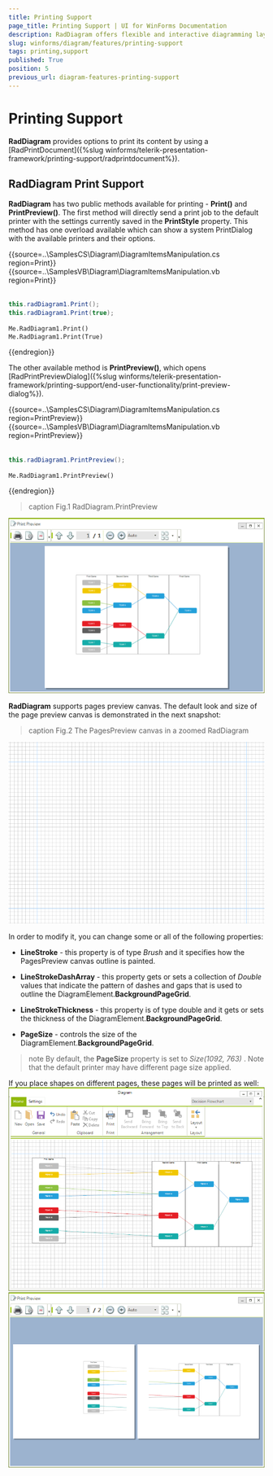 ```yaml
---
title: Printing Support
page_title: Printing Support | UI for WinForms Documentation
description: RadDiagram offers flexible and interactive diagramming layouts for your rich data-visualization applications.
slug: winforms/diagram/features/printing-support
tags: printing,support
published: True
position: 5
previous_url: diagram-features-printing-support
---
```


# Printing Support
 
__RadDiagram__ provides options to print its content by using a [RadPrintDocument]({%slug winforms/telerik-presentation-framework/printing-support/radprintdocument%}).
      

## RadDiagram Print Support

__RadDiagram__ has two public methods available for printing - __Print()__ and __PrintPreview()__. The first method will directly send a print job to the default printer with the settings currently saved in the __PrintStyle__ property. This method has one overload available which can show a system PrintDialog with the available printers and their options. 

{{source=..\SamplesCS\Diagram\DiagramItemsManipulation.cs region=Print}} 
{{source=..\SamplesVB\Diagram\DiagramItemsManipulation.vb region=Print}} 

````C#
            
this.radDiagram1.Print();
this.radDiagram1.Print(true);

````
````VB.NET
Me.RadDiagram1.Print()
Me.RadDiagram1.Print(True)

````

{{endregion}}  

The other available method is __PrintPreview()__, which opens  [RadPrintPreviewDialog]({%slug winforms/telerik-presentation-framework/printing-support/end-user-functionality/print-preview-dialog%}).   


{{source=..\SamplesCS\Diagram\DiagramItemsManipulation.cs region=PrintPreview}} 
{{source=..\SamplesVB\Diagram\DiagramItemsManipulation.vb region=PrintPreview}} 

````C#
            
this.radDiagram1.PrintPreview();

````
````VB.NET
Me.RadDiagram1.PrintPreview()

````

{{endregion}} 



>caption Fig.1 RadDiagram.PrintPreview

![diagram-features-printing-support 001](images/diagram-features-printing-support001.png)

__RadDiagram__ supports pages preview canvas. The default look and size of the page preview canvas is demonstrated in the next snapshot:
        
>caption Fig.2 The PagesPreview canvas in a zoomed RadDiagram

![diagram-features-printing-support 002](images/diagram-features-printing-support002.png)

In order to modify it, you can change some or all of the following properties:

* __LineStroke__ - this property is of type *Brush* and it specifies how the PagesPreview canvas outline is painted.
            

* __LineStrokeDashArray__ - this property gets or sets a collection of *Double* values that indicate the pattern of dashes and gaps that is used to outline the DiagramElement.__BackgroundPageGrid__.
            

* __LineStrokeThickness__ - this property is of type double and it gets or sets the thickness of the DiagramElement.__BackgroundPageGrid__.
            

* __PageSize__ - controls the size of the DiagramElement.__BackgroundPageGrid__.
            

>note By default, the __PageSize__ property is set to *Size(1092, 763)* . Note that the default printer may have different page size applied.
>


If you place shapes on different pages, these pages will be printed as well:
![diagram-features-printing-support 003](images/diagram-features-printing-support003.png)
![diagram-features-printing-support 004](images/diagram-features-printing-support004.png)
